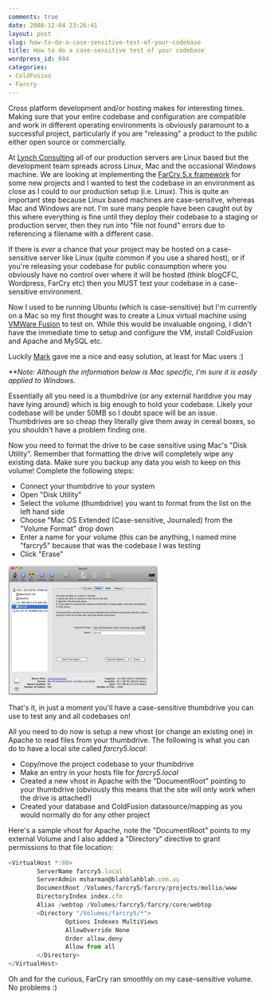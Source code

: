```yaml
---
comments: true
date: 2008-12-04 23:26:41
layout: post
slug: how-to-do-a-case-sensitive-test-of-your-codebase
title: How to do a case-sensitive test of your codebase
wordpress_id: 604
categories:
- ColdFusion
- Farcry
---
```


Cross platform development and/or hosting makes for interesting times. Making sure that your entire codebase and configuration are compatible and work in different operating environments is obviously paramount to a successful project, particularly if you are "releasing" a product to the public either open source or commercially.

At [Lynch Consulting](http://www.lynchconsulting.com.au/) all of our production servers are Linux based but the development team spreads across Linux, Mac and the occasional Windows machine. We are looking at implementing the [FarCry 5.x framework](http://www.farcrycore.org/) for some new projects and I wanted to test the codebase in an environment as close as I could to our production setup (i.e. Linux). This is quite an important step because Linux based machines are case-sensitve, whereas Mac and Windows are not. I'm sure many people have been caught out by this where everything is fine until they deploy their codebase to a staging or production server, then they run into "file not found" errors due to referencing a filename with a different case.

If there is _ever_ a chance that your project may be hosted on a case-sensitive server like Linux (quite common if you use a shared host), or if you're releasing your codebase for public consumption where you obviously have no control over where it will be hosted (think blogCFC, Wordpress, FarCry etc) then you MUST test your codebase in a case-sensitive environment.

Now I used to be running Ubuntu (which is case-sensitive) but I'm currently on a Mac so my first thought was to create a Linux virtual machine using [VMWare Fusion](http://www.vmware.com/products/fusion/) to test on. While this would be invaluable ongoing, I didn't have the immediate time to setup and configure the VM, install ColdFusion and Apache and MySQL etc.

Luckily [Mark](http://www.lynchconsulting.com.au/blog) gave me a nice and easy solution, at least for Mac users :)

_**Note: Although the information below is Mac specific, I'm sure it is easily applied to Windows._

Essentially all you need is a thumbdrive (or any external harddive you may have lying around) which is big enough to hold your codebase. Likely your codebase will be under 50MB so I doubt space will be an issue. Thumbdrives are so cheap they literally give them away in cereal boxes, so you shouldn't have a problem finding one.

Now you need to format the drive to be case sensitive using Mac's "Disk Utility". Remember that formatting the drive will completely wipe any existing data. Make sure you backup any data you wish to keep on this volume! Complete the following steps:

  * Connect your thumbdrive to your system
  * Open "Disk Utility"
  * Select the volume (thumbdrive) you want to format from the list on the left hand side
  * Choose "Mac OS Extended (Case-sensitive, Journaled) from the "Volume Format" drop down
  * Enter a name for your volume (this can be anything, I named mine "farcry5" because that was the codebase I was testing
  * Click "Erase"

[![](/images/uploads/2008/12/diskutil_complete-300x260.png)](/images/uploads/2008/12/diskutil_complete.png)

That's it, in just a moment you'll have a case-sensitive thumbdrive you can use to test any and all codebases on!

All you need to do now is setup a new vhost (or change an existing one) in Apache to read files from your thumbdrive. The following is what you can do to have a local site called _farcry5.local_:


  * Copy/move the project codebase to your thumbdrive
  * Make an entry in your hosts file for _farcry5.local_
  * Created a new vhost in Apache with the "DocumentRoot" pointing to your thumbdrive (obviously this means that the site will only work when the drive is attached!)
  * Created your database and ColdFusion datasource/mapping as you would normally do for any other project

Here's a sample vhost for Apache, note the "DocumentRoot" points to my external Volume and I also added a "Directory" directive to grant permissions to that file location:

``` javascript
<VirtualHost *:80>
        ServerName farcry5.local
        ServerAdmin msharman@blahblahblah.com.au
        DocumentRoot /Volumes/farcry5/farcry/projects/mollio/www
        DirectoryIndex index.cfm
        Alias /webtop /Volumes/farcry5/farcry/core/webtop
        <Directory "/Volumes/farcry5/*">
                Options Indexes MultiViews
                AllowOverride None
                Order allow,deny
                Allow from all
        </Directory>
</VirtualHost>
```

Oh and for the curious, FarCry ran smoothly on my case-sensitive volume. No problems :)
